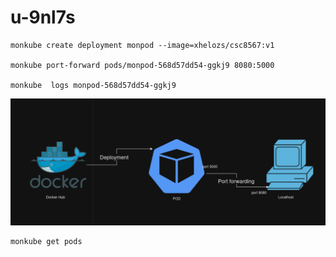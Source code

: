 # u-9nl7s

```
monkube create deployment monpod --image=xhelozs/csc8567:v1

monkube port-forward pods/monpod-568d57dd54-ggkj9 8080:5000

monkube  logs monpod-568d57dd54-ggkj9
```
![alt text](image.png)

```
monkube get pods 
```





